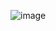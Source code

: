 ![image](https://github.com/nikhilniky/Prompt-engineering/assets/37295610/b531d4ec-1392-4348-8d1c-08684b8d116c)

